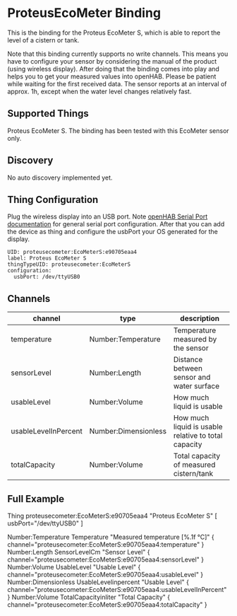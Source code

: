 # ProteusEcoMeter Binding

This is the binding for the Proteus EcoMeter S, which is able to report the level of a cistern or tank.

Note that this binding currently supports no write channels.
This means you have to configure your sensor by considering the manual of the product (using wireless display).
After doing that the binding comes into play and helps you to get your measured values into openHAB.
Please be patient while waiting for the first received data.
The sensor reports at an interval of approx. 1h, except when the water level changes relatively fast.

## Supported Things

Proteus EcoMeter S.
The binding has been tested with this EcoMeter sensor only.

## Discovery

No auto discovery implemented yet.

## Thing Configuration

Plug the wireless display into an USB port.
Note [openHAB Serial Port documentation](https://www.openhab.org/docs/administration/serial.html) for general serial port configuration.
After that you can add the device as thing and configure the usbPort your OS generated for the display.

```
UID: proteusecometer:EcoMeterS:e90705eaa4
label: Proteus EcoMeter S
thingTypeUID: proteusecometer:EcoMeterS
configuration:
  usbPort: /dev/ttyUSB0
```

## Channels

| channel               | type                 | description                                          |
|-----------------------|----------------------|------------------------------------------------------|
| temperature           | Number:Temperature   | Temperature measured by the sensor                   |
| sensorLevel           | Number:Length        | Distance between sensor and water surface            |
| usableLevel           | Number:Volume        | How much liquid is usable                            |
| usableLevelInPercent  | Number:Dimensionless | How much liquid is usable relative to total capacity |
| totalCapacity         | Number:Volume        | Total capacity of measured cistern/tank              |

## Full Example

Thing proteusecometer:EcoMeterS:e90705eaa4 "Proteus EcoMeter S" [ usbPort="/dev/ttyUSB0" ]

Number:Temperature   Temperature          "Measured temperature [%.1f °C]" { channel="proteusecometer:EcoMeterS:e90705eaa4:temperature" }
Number:Length        SensorLevelCm        "Sensor Level"                   { channel="proteusecometer:EcoMeterS:e90705eaa4:sensorLevel" }
Number:Volume        UsableLevel          "Usable Level"                   { channel="proteusecometer:EcoMeterS:e90705eaa4:usableLevel" }
Number:Dimensionless UsableLevelinpercent "Usable Level"                   { channel="proteusecometer:EcoMeterS:e90705eaa4:usableLevelInPercent" }
Number:Volume        TotalCapacityinliter "Total Capacity"                 { channel="proteusecometer:EcoMeterS:e90705eaa4:totalCapacity" }
